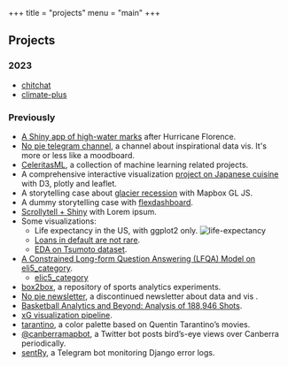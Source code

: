 +++
title = "projects"
menu = "main"
+++

## Projects

<!-- ### Now -->

### 2023

- [chitchat](https://github.com/rexarski/chitchat)
- [climate-plus](https://github.com/rexarski/climate-plus)

### Previously

- [A Shiny app of high-water marks](https://github.com/rexarski/high-water-mark-shiny) after Hurricane Florence.
- [No pie telegram channel](https://t.me/itsnopie), a channel about inspirational data vis. It's more or less like a moodboard.
- [CeleritasML](https://celeritasml.netlify.app/), a collection of machine learning related projects.
- A comprehensive interactive visualization [project on Japanese cuisine](https://celeritasml.github.io/project-japanese-cuisine/) with D3, plotly and leaflet.
- A storytelling case about [glacier recession](https://celeritasml.github.io/mapbox-glacier/) with Mapbox GL JS.
- A dummy storytelling case with [flexdashboard](https://celeritasml.github.io/storytelling-admission/).
- [Scrollytell + Shiny](https://rexarski.shinyapps.io/shiny-scrollytell/) with Lorem ipsum.
- Some visualizations:
  - Life expectancy in the US, with ggplot2 only. ![life-expectancy](/images/projects/life-expectancy.png)
  - [Loans in default are not rare](/images/projects/loan-default.png).
  - [EDA on Tsumoto dataset](/images/projects/tsumoto.jpg).
- [A Constrained Long-form Question Answering (LFQA) Model on eli5_category](https://celeritasml.netlify.app/posts/2021-12-01-eli5c/).
  - [elic5_category](https://huggingface.co/datasets/eli5_category)
- [box2box](https://github.com/rexarski/box2box), a repository of sports analytics experiments.
- [No pie newsletter](https://github.com/rexarski/2nd-blog/tree/main/content/nopie), a discontinued newsletter about data and vis .
- [Basketball Analytics and Beyond: Analysis of 188,946 Shots](https://rexarski.github.io/bba/).
- [xG visualization pipeline](https://twitter.com/rexarski/status/1377860255271428097?s=20).
- [tarantino](https://github.com/rexarski/tarantino), a color palette based on Quentin Tarantino’s movies.
- [@canberramapbot](https://twitter.com/canberramapbot), a Twitter bot posts bird’s-eye views over Canberra periodically.
- [sentRy](https://github.com/rexarski/sentRy), a Telegram bot monitoring Django error logs.
